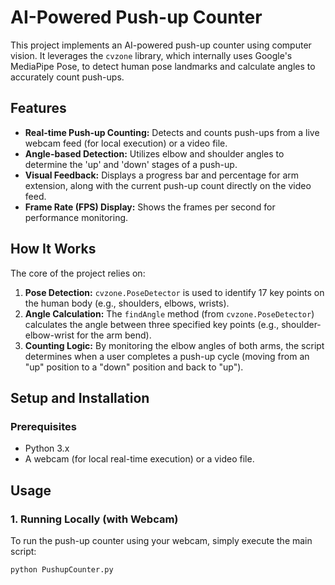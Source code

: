 # AI-Powered Push-up Counter

This project implements an AI-powered push-up counter using computer vision. It leverages the `cvzone` library, which internally uses Google's MediaPipe Pose, to detect human pose landmarks and calculate angles to accurately count push-ups.

## Features

* **Real-time Push-up Counting:** Detects and counts push-ups from a live webcam feed (for local execution) or a video file.
* **Angle-based Detection:** Utilizes elbow and shoulder angles to determine the 'up' and 'down' stages of a push-up.
* **Visual Feedback:** Displays a progress bar and percentage for arm extension, along with the current push-up count directly on the video feed.
* **Frame Rate (FPS) Display:** Shows the frames per second for performance monitoring.

## How It Works

The core of the project relies on:
1.  **Pose Detection:** `cvzone.PoseDetector` is used to identify 17 key points on the human body (e.g., shoulders, elbows, wrists).
2.  **Angle Calculation:** The `findAngle` method (from `cvzone.PoseDetector`) calculates the angle between three specified key points (e.g., shoulder-elbow-wrist for the arm bend).
3.  **Counting Logic:** By monitoring the elbow angles of both arms, the script determines when a user completes a push-up cycle (moving from an "up" position to a "down" position and back to "up").

## Setup and Installation

### Prerequisites

* Python 3.x
* A webcam (for local real-time execution) or a video file.



## Usage

### 1. Running Locally (with Webcam)

To run the push-up counter using your webcam, simply execute the main script:

```bash
python PushupCounter.py
